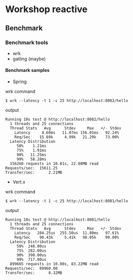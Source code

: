 # Workshop reactive


## Benchmark

### Benchmark tools

- wrk
- gatling (maybe)

#### Benchmark samples

* Spring

wrk command
```shell script
$ wrk --latency -t 1 -c 25 http://localhost:8082/hello
```

output

```
Running 10s test @ http://localhost:8082/hello
  1 threads and 25 connections
  Thread Stats   Avg      Stdev     Max   +/- Stdev
    Latency     4.60ms   11.07ms 156.01ms   92.24%
    Req/Sec    15.69k     4.99k   21.29k    73.00%
  Latency Distribution
     50%    1.21ms
     75%    1.91ms
     90%   11.25ms
     99%   58.28ms
  156260 requests in 10.01s, 22.08MB read
Requests/sec:  15611.25
Transfer/sec:      2.21MB
``` 

* Vert.x

wrk command
```shell script
$ wrk --latency -t 1 -c 25 http://localhost:8081/hello
```

output

```
Running 10s test @ http://localhost:8081/hello
  1 threads and 25 connections
  Thread Stats   Avg      Stdev     Max   +/- Stdev
    Latency   284.25us  255.50us  11.80ms   97.61%
    Req/Sec    90.43k     5.41k   98.05k    90.00%
  Latency Distribution
     50%  248.00us
     75%  282.00us
     90%  390.00us
     99%  717.00us
  899665 requests in 10.00s, 83.22MB read
Requests/sec:  89960.00
Transfer/sec:      8.32MB
```